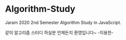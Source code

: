 # Algorithm-Study
<p> Jaram 2020 2nd Semester Algorithm Study in JavaScript. <p>
같이 알고리즘 스터디 하실분 언제든지 환영입니다~ -이용찬-
